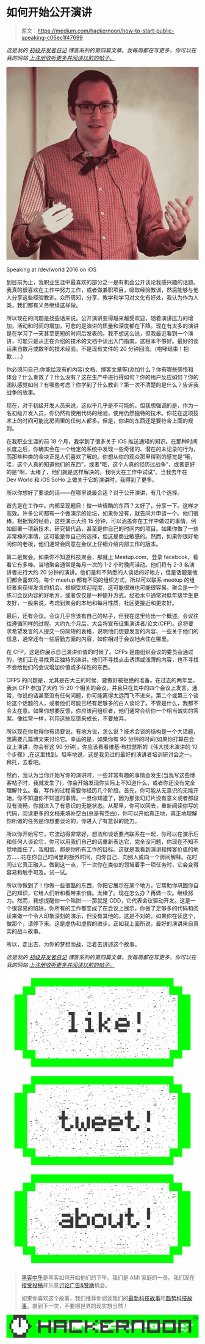 # 如何开始公开演讲

> 原文：<https://medium.com/hackernoon/how-to-start-public-speaking-c06ec1f47699>

*这是我的* [*初级开发者日记*](https://www.samjarman.co.nz/diaries) *博客系列的第四篇文章。我每周都在写更多，你可以在我的网站* [*上注册收听更多并阅读以前的帖子。*](https://www.samjarman.co.nz/diaries/)

![](img/8018ae8b82a9a0ab51d877670c96b0e2.png)

Speaking at /dev/world 2016 on iOS

到目前为止，我职业生涯中最喜欢的部分之一是有机会公开谈论我感兴趣的话题。我真的很喜欢在工作中努力工作，或者做兼职项目，吸取经验教训，然后能够与他人分享这些经验教训。众所周知，分享、教学和学习对文化有好处，我认为作为人类，我们都有义务继续这样做。

所以现在的问题是找些话来说。公开演讲变得越来越受欢迎，随着演讲压力的增加，活动和时间的增加，可悲的是演讲的质量和深度都在下降。现在有太多的演讲是在学习了一天甚至更短的时间后发表的。我不想这么说，但我最近看到一个演讲，可能只是从正在介绍的技术的文档中读出入门指南。这根本不够好。最好的谈话来自数月或数年的技术经验。不是现有文件的 20 分钟回流。(咆哮结束！抱歉……)

你必须问自己:你能给现有的内容(文档、博客文章等)添加什么？你有哪些感悟和体会？什么奏效了？什么没有？这在生产中进行得如何？你的用户反应如何？你的团队感觉如何？有哪些考虑？你学到了什么教训？第一次不清楚的是什么？告诉我战争的故事。

现在，对于初级开发人员来说，这似乎几乎是不可能的。但我想强调的是，作为一名初级开发人员，你仍然有使用代码的经验，使用仍然独特的技术。你花在这项技术上的时间可能比房间里的任何人都多。但是，你讲的东西还是要符合上面的规则。

在我职业生涯的前 18 个月，我学到了很多关于 iOS 推送通知的知识。在那种时间长度之后，你确实会在一个给定的系统中发现一些奇怪的、潜在的未记录的行为，而那些种类的金块正是人们喜欢了解的。你想从你的观众那里得到的感觉是“哦，哇，这个人真的知道他们的东西”，或者“哦，这个人真的经历过战争”，或者更好的是“啊，太棒了，他们就是这样解决的，我明天在工作中试试”。当我去年在 Dev World 和 iOS SoHo 上做关于它的演讲时，我得到了更多。

所以你想好了要说的话——在哪里说最合适？对于公开演讲，有几个选择。

首先是在工作中。内部呈现题目！做一些很酷的东西？太好了，分享一下。这样才高效。许多公司都有一个做演示的论坛，如果你没有，就去问并申请一个。他们很棒。根据我的经验，这些演示大约 15 分钟，可以涵盖你在工作中做过的事情，例如部署一项新技术，研究替代品，甚至是你自己的时间内的项目。如果你做了一些非常棒的事情，这可能是你自己的选择，但这是商业敏感的。然而，如果你很好地问你的老板，他们通常会同意在会议上仔细介绍内部工作的版本。

第二是聚会。如果你不知道科技聚会，那就上 Meetup.com，登录 facebook，看看它有多棒。当地聚会通常是每月一次的 1-2 小时晚间活动。他们将有 2-3 名演讲者进行大约 20 分钟的演讲。他们是和不熟悉的人谈话的好地方，但是话题是他们都会喜欢的。每个 meetup 都有不同的组织方式，所以可以联系 meetup 的组织者来获得发言的机会。根据受欢迎程度，这可能很难也可能很容易。聚会是一个练习会议内容的好地方，或者仅仅是一种提升方式。经验水平通常对低年级学生更友好，一般来说，考虑到聚会的本地和每月性质，社区更接近和更友好。

最后，还有会议。会议几乎应该有自己的帖子，但我在这里给出一个概述。会议往往遵循同样的过程。大约九个月后，大会将宣布征集演讲者/论文(CFP)。这将要求希望发言的人提交一份简短的表格，说明他们想要发言的内容、一些关于他们的信息，通常还有一些后勤方面的内容，如你相对于会议地点住在哪里。

在 CFP，这是你展示自己演讲价值的时候了。CFPs 是由组织会议的委员会通过的，他们正在寻找真正独特的演讲。他们不寻找点击诱饵或浅薄的内容，也不寻找不会给他们的会议增加价值或多样性的东西。

CFPS 的问题是，尤其是在大三的时候，要做好被拒绝的准备。在过去的两年里，我派 CFP 参加了大约 15-20 个相关的会议，并且只在其中的四个会议上发言。通常，你说的话甚至没有任何问题，你可能离得太远而飞不进来，第二个或第三个谈论这个话题的人，或者他们可能已经有足够多的白人谈论了。不管是什么，我都不会太在意。如果你想要反馈，你应该问组织者，他们通常会给你一个相当诚实的答案。像往常一样，利用这些反馈来成长，不要放弃。

所以现在你觉得你有话要说，有地方说，怎么说？技术会谈的结构是一个大话题，我需要几篇博文来讨论它。幸运的是，如果你有 90 分钟的时间(如果你打算在会议上演讲，你会有这 90 分钟)，你应该看看维基·布拉瑟斯的《伟大技术演讲的 10 个步骤》,在这里找到。坦率地说，这是我见过的最好的演讲者培训研讨会之一。拜托，去看吧。

然而，我认为当你开始写你的演讲时，一些非常有趣的事情会发生(当我写这些博客帖子时，我就发生了)，你会开始发现你实际上不知道什么，或者你还没有完全理解什么。看，写作的过程需要你经历几个阶段。首先，你可能从无意识的无能开始，你不知道你不知道的事情。一旦你知道了，因为那张幻灯片没有意义或者那段没有流畅，你就进入了有意识的无能状态。从那里，你可以回去，重新阅读你写的代码，阅读更多的文档来填补空白(总是有空白)，你可以开始真正地，真正地理解你所做的任务是你想要谈论的，你进入了有意识的能力。

所以你开始写它，它流动得非常好，想法和谈话要点联系在一起，你可以在演示后和任何人谈论它，你可以用我们自己的话重新表达它，完全没问题，你现在不知不觉地胜任了。我相信，那是你所有工作的目标。这就是我看到演讲和博客价值的地方……花在你自己时间里的额外时间，向你自己、向别人或向一个房间解释。花时间让它真正融入。做到这一点，下一次你在类似的领域着手一项任务时，它会变得容易和触手可及。试一试。

所以你做到了！你做一些很酷的东西，你把它展示在某个地方，它帮助你巩固你自己的知识，它给人们听和看带来价值。太棒了。现在怎么办？再做一次。继续努力。然而，我想提醒你一个陷阱——那就是 CDD，它代表会议驱动开发。这是一个很容易的陷阱，你所有的工作都变成了在会议上展示，你做了足够多的代码和阅读来做一个令人印象深刻的演示，但没有其他的。这是不对的，如果你在读这个，做那个，请停下来。这是虚伪和虚假的进步。正如我上面所说，最好的演讲来自真实的战斗故事。

所以，走出去，为你的梦想而战，活着去讲述这个故事。

*这是我的* [*初级开发者日记*](https://www.samjarman.co.nz/diaries) *博客系列的第四篇文章。我每周都在写更多，你可以在我的网站* [*上注册收听更多并阅读以前的帖子。*](https://www.samjarman.co.nz/diaries/)

[![](img/50ef4044ecd4e250b5d50f368b775d38.png)](http://bit.ly/HackernoonFB)[![](img/979d9a46439d5aebbdcdca574e21dc81.png)](https://goo.gl/k7XYbx)[![](img/2930ba6bd2c12218fdbbf7e02c8746ff.png)](https://goo.gl/4ofytp)

> [黑客中午](http://bit.ly/Hackernoon)是黑客如何开始他们的下午。我们是 AMI 家庭的一员。我们现在[接受投稿](http://bit.ly/hackernoonsubmission)并乐意[讨论广告&赞助](mailto:partners@amipublications.com)机会。
> 
> 如果你喜欢这个故事，我们推荐你阅读我们的[最新科技故事](http://bit.ly/hackernoonlatestt)和[趋势科技故事](https://hackernoon.com/trending)。直到下一次，不要把世界的现实想当然！

![](img/be0ca55ba73a573dce11effb2ee80d56.png)